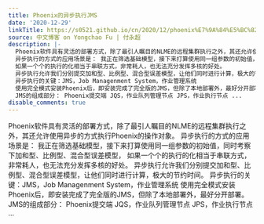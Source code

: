 ```yaml
---
title: Phoenix的异步执行JMS
date: '2020-12-29'
linkTitle: https://s0521.github.io/cn/2020/12/phoenix%E7%9A%84%E5%BC%82%E6%AD%A5%E6%89%A7%E8%A1%8Cjms/
source: 中文博客 on Yongchao Fu | 付永超
description: |-
  Phoenix软件具有灵活的部署方式，除了最引人瞩目的NLME的远程集群执行之外，其还允许使用异步的方式执行Phoenix的操作对象。
  异步执行的方式的应用场景是： 我正在筛选基础模型，接下来打算使用同一组参数的初始值，同时考察下加和型、比例型、混合型误差模型，
  如果一个个的执行的化相当于串联方式，非常耗人，也无法充分发挥多核的好处。
  异步执行允许我们分别提交加和型、比例型、混合型误差模型，让他们同时进行计算，极大的节约时间。
  异步执行的关键：JMS，Job Managenment System，作业管理系统
  使用完全模式安装Phoenix后，即安装完成了完全版的JMS，但除了本地部署外，最好分开部署。
  JMS的组成部分： Phoenix提交端 JQS，作业队列管理节点 JPS，作业执行节点 ...
disable_comments: true
---
```

Phoenix软件具有灵活的部署方式，除了最引人瞩目的NLME的远程集群执行之外，其还允许使用异步的方式执行Phoenix的操作对象。
异步执行的方式的应用场景是： 我正在筛选基础模型，接下来打算使用同一组参数的初始值，同时考察下加和型、比例型、混合型误差模型，
如果一个个的执行的化相当于串联方式，非常耗人，也无法充分发挥多核的好处。
异步执行允许我们分别提交加和型、比例型、混合型误差模型，让他们同时进行计算，极大的节约时间。
异步执行的关键：JMS，Job Managenment System，作业管理系统
使用完全模式安装Phoenix后，即安装完成了完全版的JMS，但除了本地部署外，最好分开部署。
JMS的组成部分： Phoenix提交端 JQS，作业队列管理节点 JPS，作业执行节点 ...